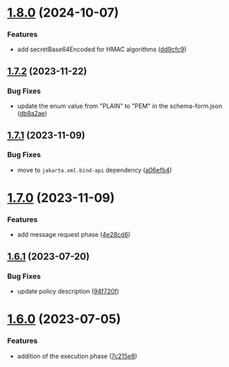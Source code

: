# [1.8.0](https://github.com/gravitee-io/gravitee-policy-generate-jwt/compare/1.7.2...1.8.0) (2024-10-07)


### Features

* add secretBase64Encoded for HMAC algorithms ([dd9cfc9](https://github.com/gravitee-io/gravitee-policy-generate-jwt/commit/dd9cfc95010952092fb4875f6c536b405e2bdd3a))

## [1.7.2](https://github.com/gravitee-io/gravitee-policy-generate-jwt/compare/1.7.1...1.7.2) (2023-11-22)


### Bug Fixes

* update the enum value from "PLAIN" to "PEM" in the schema-form.json ([db8a2ae](https://github.com/gravitee-io/gravitee-policy-generate-jwt/commit/db8a2ae0e38f5b7a185656e7b7d96f2eba1b2c83))

## [1.7.1](https://github.com/gravitee-io/gravitee-policy-generate-jwt/compare/1.7.0...1.7.1) (2023-11-09)


### Bug Fixes

* move to `jakarta.xml.bind-api` dependency ([a06efb4](https://github.com/gravitee-io/gravitee-policy-generate-jwt/commit/a06efb48fd742f5cd1aed2df187fea174822d031))

# [1.7.0](https://github.com/gravitee-io/gravitee-policy-generate-jwt/compare/1.6.1...1.7.0) (2023-11-09)


### Features

* add message request phase ([4e28cd6](https://github.com/gravitee-io/gravitee-policy-generate-jwt/commit/4e28cd64830882db18cfd011ea97b76fc7ee16fb))

## [1.6.1](https://github.com/gravitee-io/gravitee-policy-generate-jwt/compare/1.6.0...1.6.1) (2023-07-20)


### Bug Fixes

* update policy description ([94f720f](https://github.com/gravitee-io/gravitee-policy-generate-jwt/commit/94f720fb1dfe72e07332c6ec614be11ba2fe0d64))

# [1.6.0](https://github.com/gravitee-io/gravitee-policy-generate-jwt/compare/1.5.0...1.6.0) (2023-07-05)


### Features

* addition of the execution phase ([7c215e8](https://github.com/gravitee-io/gravitee-policy-generate-jwt/commit/7c215e8d1c089fe6ced5eed6e1d563f7198659ef))
